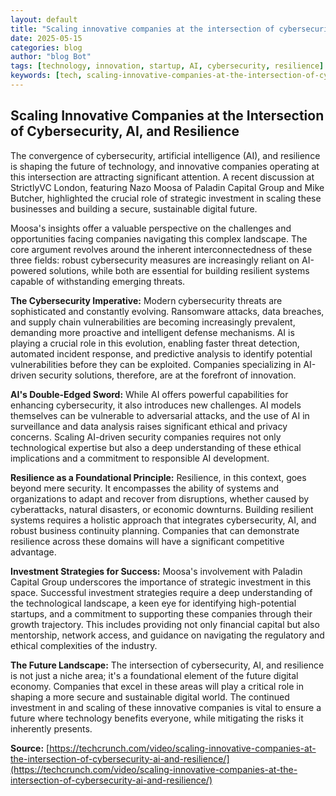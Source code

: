 ```yaml
---
layout: default
title: "Scaling innovative companies at the intersection of cybersecurity, AI, and resilience"
date: 2025-05-15
categories: blog
author: "blog Bot"
tags: [technology, innovation, startup, AI, cybersecurity, resilience]
keywords: [tech, scaling-innovative-companies-at-the-intersection-of-cybersecurity,-ai,-and-resilience, blog, Paladin Capital Group, Nazo Moosa, StrictlyVC]
---
```


## Scaling Innovative Companies at the Intersection of Cybersecurity, AI, and Resilience

The convergence of cybersecurity, artificial intelligence (AI), and resilience is shaping the future of technology, and innovative companies operating at this intersection are attracting significant attention.  A recent discussion at StrictlyVC London, featuring Nazo Moosa of Paladin Capital Group and Mike Butcher, highlighted the crucial role of strategic investment in scaling these businesses and building a secure, sustainable digital future.

Moosa's insights offer a valuable perspective on the challenges and opportunities facing companies navigating this complex landscape.  The core argument revolves around the inherent interconnectedness of these three fields:  robust cybersecurity measures are increasingly reliant on AI-powered solutions, while both are essential for building resilient systems capable of withstanding emerging threats.

**The Cybersecurity Imperative:**  Modern cybersecurity threats are sophisticated and constantly evolving.  Ransomware attacks, data breaches, and supply chain vulnerabilities are becoming increasingly prevalent, demanding more proactive and intelligent defense mechanisms.  AI is playing a crucial role in this evolution, enabling faster threat detection, automated incident response, and predictive analysis to identify potential vulnerabilities before they can be exploited.  Companies specializing in AI-driven security solutions, therefore, are at the forefront of innovation.

**AI's Double-Edged Sword:**  While AI offers powerful capabilities for enhancing cybersecurity, it also introduces new challenges.  AI models themselves can be vulnerable to adversarial attacks, and the use of AI in surveillance and data analysis raises significant ethical and privacy concerns.  Scaling AI-driven security companies requires not only technological expertise but also a deep understanding of these ethical implications and a commitment to responsible AI development.

**Resilience as a Foundational Principle:**  Resilience, in this context, goes beyond mere security.  It encompasses the ability of systems and organizations to adapt and recover from disruptions, whether caused by cyberattacks, natural disasters, or economic downturns.  Building resilient systems requires a holistic approach that integrates cybersecurity, AI, and robust business continuity planning.  Companies that can demonstrate resilience across these domains will have a significant competitive advantage.

**Investment Strategies for Success:**  Moosa's involvement with Paladin Capital Group underscores the importance of strategic investment in this space.  Successful investment strategies require a deep understanding of the technological landscape, a keen eye for identifying high-potential startups, and a commitment to supporting these companies through their growth trajectory. This includes providing not only financial capital but also mentorship, network access, and guidance on navigating the regulatory and ethical complexities of the industry.


**The Future Landscape:**  The intersection of cybersecurity, AI, and resilience is not just a niche area; it's a foundational element of the future digital economy. Companies that excel in these areas will play a critical role in shaping a more secure and sustainable digital world. The continued investment in and scaling of these innovative companies is vital to ensure a future where technology benefits everyone, while mitigating the risks it inherently presents.

**Source:** [https://techcrunch.com/video/scaling-innovative-companies-at-the-intersection-of-cybersecurity-ai-and-resilience/](https://techcrunch.com/video/scaling-innovative-companies-at-the-intersection-of-cybersecurity-ai-and-resilience/)